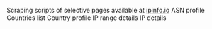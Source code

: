 Scraping scripts of selective pages available at [ipinfo.io](https://ipinfo.io)
ASN profile
Countries list
Country profile
IP range details
IP details